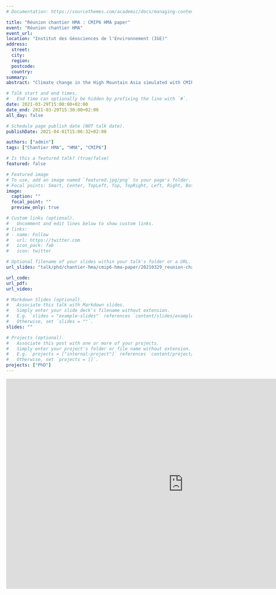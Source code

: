 ```yaml
---
# Documentation: https://sourcethemes.com/academic/docs/managing-content/

title: "Réunion chantier HMA : CMIP6 HMA paper"
event: "Réunion chantier HMA"
event_url:
location: "Institut des Géosciences de l'Environnement (IGE)"
address:
  street:
  city:
  region:
  postcode:
  country:
summary:
abstract: "Climate change in the High Mountain Asia simulated with CMIP6 models"

# Talk start and end times.
#   End time can optionally be hidden by prefixing the line with `#`.
date: 2021-03-29T15:00:00+02:00
date_end: 2021-03-29T15:30:00+02:00
all_day: false

# Schedule page publish date (NOT talk date).
publishDate: 2021-04-01T15:06:32+02:00

authors: ["admin"]
tags: ["Chantier HMA", "HMA", "CMIP6"]

# Is this a featured talk? (true/false)
featured: false

# Featured image
# To use, add an image named `featured.jpg/png` to your page's folder.
# Focal points: Smart, Center, TopLeft, Top, TopRight, Left, Right, BottomLeft, Bottom, BottomRight.
image:
  caption: ""
  focal_point: ""
  preview_only: true

# Custom links (optional).
#   Uncomment and edit lines below to show custom links.
# links:
# - name: Follow
#   url: https://twitter.com
#   icon_pack: fab
#   icon: twitter

# Optional filename of your slides within your talk's folder or a URL.
url_slides: "talk/phd/chantier-hma/cmip6-hma-paper/20210329_reunion-chantier-himalaya_CMIP6-HMA-paper_LALANDE.pdf"

url_code:
url_pdf:
url_video:

# Markdown Slides (optional).
#   Associate this talk with Markdown slides.
#   Simply enter your slide deck's filename without extension.
#   E.g. `slides = "example-slides"` references `content/slides/example-slides.md`.
#   Otherwise, set `slides = ""`.
slides: ""

# Projects (optional).
#   Associate this post with one or more of your projects.
#   Simply enter your project's folder or file name without extension.
#   E.g. `projects = ["internal-project"]` references `content/project/deep-learning/index.md`.
#   Otherwise, set `projects = []`.
projects: ["PhD"]
---
```



<iframe src="https://docs.google.com/presentation/d/e/2PACX-1vQ2c8K1TATGfqhTtCd2ymMgcnYADQ5jS66WokNzxRSQTI6JGuGlLdq3LCFXFL481o_VHgt6LCk1f--Z/embed?start=false&loop=false&delayms=3000" frameborder="0" width="960" height="569" allowfullscreen="true" mozallowfullscreen="true" webkitallowfullscreen="true"></iframe>

